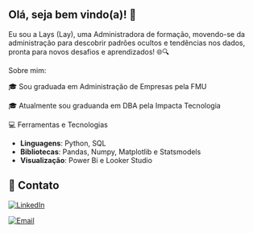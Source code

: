 ## Olá, seja bem vindo(a)! 👋 

Eu sou a Lays (Lay), uma Administradora de formação, movendo-se da administração para descobrir padrões ocultos e tendências nos dados, pronta para novos desafios e aprendizados! 🌐🔍

Sobre mim:


🎓 Sou graduada em Administração de Empresas pela FMU

🎓 Atualmente sou graduanda em DBA pela Impacta Tecnologia


💻 Ferramentas e Tecnologias
- **Linguagens**: Python, SQL
- **Bibliotecas**: Pandas, Numpy, Matplotlib e Statsmodels
- **Visualização**: Power Bi e Looker Studio

  

## 🤝 Contato
[![LinkedIn](https://img.shields.io/badge/LinkedIn-0077B5?style=for-the-badge&logo=linkedin&logoColor=white)](https://www.linkedin.com/in/lays-silva/)

[![Email](https://img.shields.io/badge/Email-D14836?style=for-the-badge&logo=gmail&logoColor=white)](mailto:laysdejesus27@outlook.com)

<!--
**lays-jcsilva/lays-jcsilva** is a ✨ _special_ ✨ repository because its `README.md` (this file) appears on your GitHub profile.

Here are some ideas to get you started:

- 🔭 I’m currently working on ...
- 🌱 I’m currently learning ...
- 👯 I’m looking to collaborate on ...
- 🤔 I’m looking for help with ...
- 💬 Ask me about ...
- 📫 How to reach me: ...
- 😄 Pronouns: ...
- ⚡ Fun fact: ...
-->
